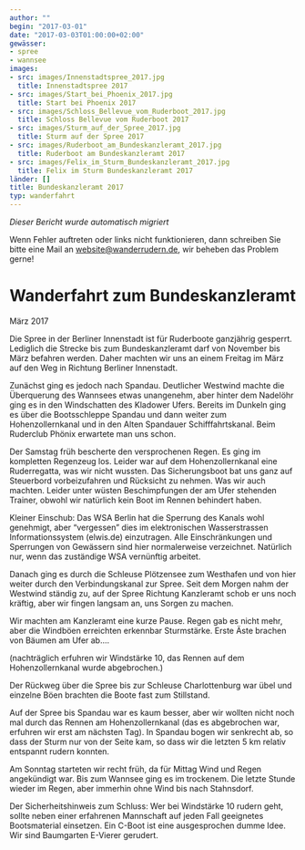 ```yaml
---
author: ""
begin: "2017-03-01"
date: "2017-03-03T01:00:00+02:00"
gewässer:
- spree
- wannsee
images:
- src: images/Innenstadtspree_2017.jpg
  title: Innenstadtspree 2017
- src: images/Start_bei_Phoenix_2017.jpg
  title: Start bei Phoenix 2017
- src: images/Schloss_Bellevue_vom_Ruderboot_2017.jpg
  title: Schloss Bellevue vom Ruderboot 2017
- src: images/Sturm_auf_der_Spree_2017.jpg
  title: Sturm auf der Spree 2017
- src: images/Ruderboot_am_Bundeskanzleramt_2017.jpg
  title: Ruderboot am Bundeskanzleramt 2017
- src: images/Felix_im_Sturm_Bundeskanzleramt_2017.jpg
  title: Felix im Sturm Bundeskanzleramt 2017
länder: []
title: Bundeskanzleramt 2017
typ: wanderfahrt
---
```



*Dieser Bericht wurde automatisch migriert*

Wenn Fehler auftreten oder links nicht funktionieren, dann schreiben Sie bitte eine Mail an website@wanderrudern.de, wir beheben das Problem gerne!



# Wanderfahrt zum Bundeskanzleramt


März 2017

Die Spree in der Berliner Innenstadt ist für Ruderboote ganzjährig gesperrt. Lediglich die Strecke bis zum Bundeskanzleramt darf von November bis März befahren werden. Daher machten wir uns an einem Freitag im März auf den Weg in Richtung Berliner Innenstadt.

Zunächst ging es jedoch nach Spandau. Deutlicher Westwind machte die Überquerung des Wannsees etwas unangenehm, aber hinter dem Nadelöhr ging es in den Windschatten des Kladower Ufers. Bereits im Dunkeln ging es über die Bootsschleppe Spandau und dann weiter zum Hohenzollernkanal und in den Alten Spandauer Schifffahrtskanal. Beim Ruderclub Phönix erwartete man uns schon.

Der Samstag früh bescherte den versprochenen Regen. Es ging im kompletten Regenzeug los. Leider war auf dem Hohenzollernkanal eine Ruderregatta, was wir nicht wussten. Das Sicherungsboot bat uns ganz auf Steuerbord vorbeizufahren und Rücksicht zu nehmen. Was wir auch machten. Leider unter wüsten Beschimpfungen der am Ufer stehenden Trainer, obwohl wir natürlich kein Boot im Rennen behindert haben.

Kleiner Einschub: Das WSA Berlin hat die Sperrung des Kanals wohl genehmigt, aber “vergessen” dies im elektronischen Wasserstrassen Informationssystem (elwis.de) einzutragen. Alle Einschränkungen und Sperrungen von Gewässern sind hier normalerweise verzeichnet. Natürlich nur, wenn das zuständige WSA vernünftig arbeitet.

Danach ging es durch die Schleuse Plötzensee zum Westhafen und von hier weiter durch den Verbindungskanal zur Spree. Seit dem Morgen nahm der Westwind ständig zu, auf der Spree Richtung Kanzleramt schob er uns noch kräftig, aber wir fingen langsam an, uns Sorgen zu machen.

Wir machten am Kanzleramt eine kurze Pause. Regen gab es nicht mehr, aber die Windböen erreichten erkennbar Sturmstärke. Erste Äste brachen von Bäumen am Ufer ab....

(nachträglich erfuhren wir Windstärke 10, das Rennen auf dem Hohenzollernkanal wurde abgebrochen.)

Der Rückweg über die Spree bis zur Schleuse Charlottenburg war übel und einzelne Böen brachten die Boote fast zum Stillstand.

Auf der Spree bis Spandau war es kaum besser, aber wir wollten nicht noch mal durch das Rennen am Hohenzollernkanal (das es abgebrochen war, erfuhren wir erst am nächsten Tag). In Spandau bogen wir senkrecht ab, so dass der Sturm nur von der Seite kam, so dass wir die letzten 5 km relativ entspannt rudern konnten.

Am Sonntag starteten wir recht früh, da für Mittag Wind und Regen angekündigt war. Bis zum Wannsee ging es im trockenem. Die letzte Stunde wieder im Regen, aber immerhin ohne Wind bis nach Stahnsdorf.

Der Sicherheitshinweis zum Schluss: Wer bei Windstärke 10 rudern geht, sollte neben einer erfahrenen Mannschaft auf jeden Fall geeignetes Bootsmaterial einsetzen. Ein C-Boot ist eine ausgesprochen dumme Idee. Wir sind Baumgarten E-Vierer gerudert.